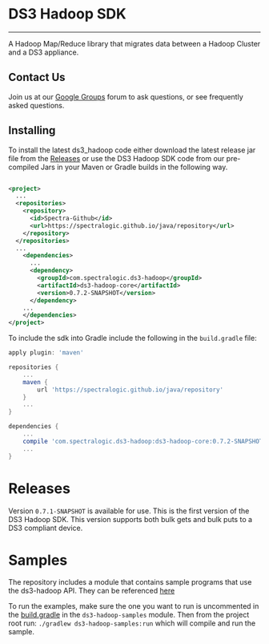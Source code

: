 # DS3 Hadoop SDK

---

A Hadoop Map/Reduce library that migrates data between a Hadoop Cluster and a DS3 appliance.


## Contact Us

Join us at our [Google Groups](https://groups.google.com/d/forum/spectralogicds3-sdks) forum to ask questions, or see frequently asked questions.

## Installing

To install the latest ds3_hadoop code either download the latest release jar file from the [Releases](../../releases) or use the DS3 Hadoop SDK code from our pre-compiled Jars in your Maven or Gradle builds in the following way.

```xml

<project>
  ...
  <repositories>
    <repository>
      <id>Spectra-Github</id>
      <url>https://spectralogic.github.io/java/repository</url>
    </repository>
  </repositories>
  ...
    <dependencies>
      ...
      <dependency>
        <groupId>com.spectralogic.ds3-hadoop</groupId>
        <artifactId>ds3-hadoop-core</artifactId>
        <version>0.7.2-SNAPSHOT</version>
      </dependency>
    ...  
    </dependencies>
</project>

```

To include the sdk into Gradle include the following in the `build.gradle` file:

```groovy
apply plugin: 'maven'

repositories {
    ...
    maven {
        url 'https://spectralogic.github.io/java/repository'
    }
    ...
}

dependencies {
    ...
    compile 'com.spectralogic.ds3-hadoop:ds3-hadoop-core:0.7.2-SNAPSHOT'
    ...
}

```

Releases
========

Version `0.7.1-SNAPSHOT` is available for use.  This is the first version of the DS3 Hadoop SDK.  This version supports both bulk gets and bulk puts to a DS3 compliant device. 

Samples
=======

The repository includes a module that contains sample programs that use the ds3-hadoop API.  They can be referenced [here](https://github.com/SpectraLogic/ds3_hadoop/tree/master/ds3-hadoop-samples/src/main/java/com/spectralogic/hadoop/sample)
 
To run the examples, make sure the one you want to run is uncommented in the [build.gradle](https://github.com/SpectraLogic/ds3_hadoop/tree/master/ds3-hadoop-samples/build.gradle) in the `ds3-hadoop-samples` module.  Then from the project root run: `./gradlew ds3-hadoop-samples:run` which will compile and run the sample.
